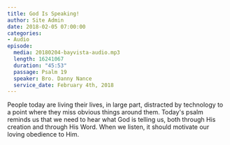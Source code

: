 ```yaml
---
title: God Is Speaking!
author: Site Admin
date: 2018-02-05 07:00:00
categories:
- Audio
episode:
  media: 20180204-bayvista-audio.mp3
  length: 16241067
  duration: "45:53"
  passage: Psalm 19
  speaker: Bro. Danny Nance
  service_date: February 4th, 2018
---
```

People today are living their lives, in large part, distracted by technology to a point where they miss obvious things around them. Today's psalm reminds us that we need to hear what God is telling us, both through His creation and through His Word. When we listen, it should motivate our loving obedience to Him.